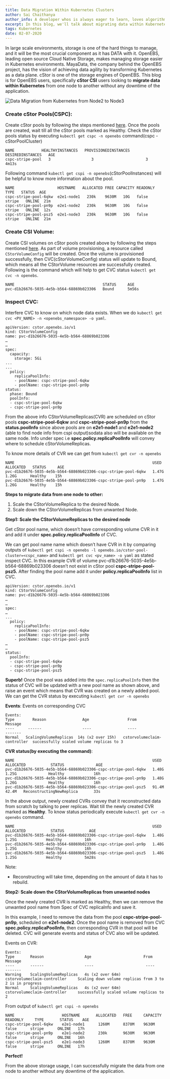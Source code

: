 ```yaml
---
title: Data Migration Within Kubernetes Clusters
author: Sai Chaithanya
author_info: A developer whos is always eager to learn, loves algorithms, maths, Kubernetes, and programming, Passionate towards Data Science. Enjoys playing kabaddi and traveling.
excerpt: In this blog, we'll talk about migrating data within Kubernetes from one node to another without any downtime of the application.
tags: Kubernetes
date: 02-07-2020
---
```


In large scale environments, storage is one of the hard things to manage, and it will be the most crucial component as it has DATA with it. OpenEBS, leading open source Cloud Native Storage, makes managing storage easier in Kubernetes environments. MayaData, the company behind the OpenEBS project, has the vision of achieving data agility by transforming Kubernetes as a data plane. cStor is one of the storage engines of OpenEBS. 
This blog is for OpenEBS users, specifically **cStor CSI** users looking to **migrate data within Kubernetes** from one node to another without any downtime of the application.

![Data Migration from Kubernetes from Node2 to Node3](/images/blog/2020/07/Data-migration-diagram.png)

### Create cStor Pools(CSPC):

Create cStor pools by following the steps mentioned [here](https://github.com/openebs/cstor-operators/blob/master/docs/quick.md). Once the pools are created, wait till all the cStor pools marked as Healthy. Check the cStor pools status by executing `kubectl get cspc -n openebs` command(cspc - cStorPoolCluster)

    NAME            HEALTHYINSTANCES   PROVISIONEDINSTANCES   DESIREDINSTANCES   AGE
    cspc-stripe-pool   3                  3                       3              4m13s

Following command `kubectl get cspi -n openebs`(cStorPoolInstances) will be helpful to know more information about the pool.

    NAME                   HOSTNAME   ALLOCATED FREE CAPACITY READONLY  TYPE   STATUS  AGE
    cspc-stripe-pool-6qkw  e2e1-node1   230k    9630M   10G   false   stripe   ONLINE  21m
    cspc-stripe-pool-pn9p  e2e1-node2   230k    9630M   10G   false   stripe   ONLINE  12s
    cspc-stripe-pool-psz5  e2e1-node3   230k    9630M   10G   false   stripe   ONLINE  21m

### Create CSI Volume:

Create CSI volumes on cStor pools created above by following the steps mentioned [here](https://github.com/openebs/cstor-csi#provision-a-cstor-volume-using-openebs-cstor-csi-driver). As part of volume provisioning, a resource called `CStorVolumeConfig` will be created. Once the volume is provisioned successfully, then CVC(cStorVolumeConfig) status will update to Bound, which means all the CStorVolume resources are successfully created. Following is the command which will help to get CVC status `kubectl get cvc -n openebs`.

    NAME                                       STATUS     AGE
    pvc-d1b26676-5035-4e5b-b564-68869b023306   Bound      5m56s
    

### **Inspect CVC**:

Interfere CVC to know on which node data exists. When we do `kubectl get cvc <PV_NAME> -n <openebs_namespace> -o yaml`.

    apiVersion: cstor.openebs.io/v1
    kind: CStorVolumeConfig
    name: pvc-d1b26676-5035-4e5b-b564-68869b023306
    …
    …
    spec:
      capacity:
        storage: 5Gi
    ...
    ...
      policy:
        replicaPoolInfo:
        - poolName: cspc-stripe-pool-6qkw
        - poolName: cspc-stripe-pool-pn9p
    status:
      phase: Bound
      poolInfo:
      - cspc-stripe-pool-6qkw
      - cspc-stripe-pool-pn9p

From the above info CStorVolumeReplicas(CVR) are scheduled on cStor pools **cspc-stripe-pool-6qkw** and **cspc-stripe-pool-pn9p** from the **status.poolInfo** since above pools are on **e2e1-node1** and **e2e1-node2** (able to find node info from cspi output)sodata also will be available on the same node. Info under spec i.e **spec.policy.replicaPoolInfo** will convey where to schedule cStorVolumeReplicas.

To know more details of CVR we can get from `kubectl get cvr -n openebs`

    NAME                                                             USED    ALLOCATED   STATUS     AGE
    pvc-d1b26676-5035-4e5b-b564-68869b023306-cspc-stripe-pool-6qkw   1.47G    1.26G      Healthy    15h
    pvc-d1b26676-5035-4e5b-b564-68869b023306-cspc-stripe-pool-pn9p   1.47G    1.26G      Healthy    15h

**Steps to migrate data from one node to other:**

1. Scale the CStorVolumeReplica to the desired Node.
2. Scale down the CStorVolumeReplicas from unwanted Node.

**Step1: Scale the CStorVolumeReplicas to the desired node**

Get cStor pool name, which doesn’t have corresponding volume CVR in it and add it under **spec.policy.replicaPoolInfo** of CVC.

We can get pool name name which doesn’t have CVR in it by comparing outputs of `kubectl get cspi -n openebs -l openebs.io/cstor-pool-cluster=<cspc_name>` and `kubectl get cvc <pv_name> -o yaml` as stated inspect CVC. In this example CVR of volume pvc-d1b26676-5035-4e5b-b564-68869b023306 doesn’t not exist in cStor pool **cspc-stripe-pool-psz5.** After finding the pool name add it under **policy.replicaPoolInfo** list in CVC.

    apiVersion: cstor.openebs.io/v1
    kind: CStorVolumeConfig
    name: pvc-d1b26676-5035-4e5b-b564-68869b023306
    …
    …
    spec:
    …
    ...
      policy:
        replicaPoolInfo:
        - poolName: cspc-stripe-pool-6qkw
        - poolName: cspc-stripe-pool-pn9p
        - poolName: cspc-stripe-pool-psz5
    …
    …
    status:
      poolInfo:
      - cspc-stripe-pool-6qkw
      - cspc-stripe-pool-pn9p
      - cspc-stripe-pool-psz5

**Superb!**
Once the pool was added into the `spec.replicaPoolInfo` then the status of CVC will be updated with a new pool name as shown above, and raise an event which means that CVR was created on a newly added pool. We can get the CVR status by executing `kubectl get cvr -n openebs`

**Events**: Events on corresponding CVC

    Events:
    Type        Reason                Age                 From                         Message
    ----      ------                  ----                ----                         -------
    Normal   ScalingVolumeReplicas  14s (x2 over 15h)   cstorvolumeclaim-controller  successfully scaled volume replicas to 3

**CVR status(by executing the command)**:

    NAME                                                             USED    ALLOCATED           STATUS              AGE
    pvc-d1b26676-5035-4e5b-b564-68869b023306-cspc-stripe-pool-6qkw   1.48G    1.25G              Healthy             16h
    pvc-d1b26676-5035-4e5b-b564-68869b023306-cspc-stripe-pool-pn9p   1.48G    1.26G              Healthy             16h
    pvc-d1b26676-5035-4e5b-b564-68869b023306-cspc-stripe-pool-psz5   91.4M    42.4M   ReconstructingNewReplica       33s

In the above output, newly created CVRs convey that it reconstructed data from scratch by talking to peer replicas. Wait till the newly created CVR marked as **Healthy**. To know status periodically execute `kubectl get cvr -n openebs` command.

    NAME                                                             USED    ALLOCATED           STATUS           AGE
    pvc-d1b26676-5035-4e5b-b564-68869b023306-cspc-stripe-pool-6qkw   1.48G     1.25G             Healthy          16h
    pvc-d1b26676-5035-4e5b-b564-68869b023306-cspc-stripe-pool-pn9p   1.48G     1.25G             Healthy          16h
    pvc-d1b26676-5035-4e5b-b564-68869b023306-cspc-stripe-pool-psz5   1.48G     1.25G             Healthy          5m28s

Note:

- Reconstructing will take time, depending on the amount of data it has to rebuild.

**Step2: Scale down the CStorVolumeReplicas from unwanted nodes**

Once the newly created CVR is marked as Healthy, then we can remove the unwanted pool name from Spec of CVC replicaInfo and save it. 

In this example, I need to remove the data from the pool **cspc-stripe-pool-pn9p**, scheduled on **e2e1-node2**. Once the pool name is removed from CVC **spec.policy.replicaPoolInfo**, then corresponding CVR in that pool will be deleted. CVC will generate events and status of CVC also will be updated.

Events on CVR:

    Events:
    Type       Reason                  Age                       From                            Message
    ----       ------                  ----                       ----                            -------
    Warning    ScalingVolumeReplicas   4s (x2 over 64m)     cstorvolumeclaim-controller     Scaling down volume replicas from 3 to 2 is in progress
    Normal     ScalingVolumeReplicas   4s (x2 over 64m)     cstorvolumeclaim-controller     successfully scaled volume replicas to 2

From output of `kubectl get cspi -n openebs`

    NAME                     HOSTNAME       ALLOCATED   FREE     CAPACITY    READONLY     TYPE       STATUS    AGE
    cspc-stripe-pool-6qkw    e2e1-node1      1260M      8370M    9630M         false      stripe      ONLINE   17h
    cspc-stripe-pool-pn9p    e2e1-node2      230k       9630M    9630M         false      stripe      ONLINE   16h
    cspc-stripe-pool-psz5    e2e1-node3      1260M      8370M    9630M         false      stripe      ONLINE   17h

**Perfect!**

From the above storage usage, I can successfully migrate the data from one node to another without any downtime of the application.

